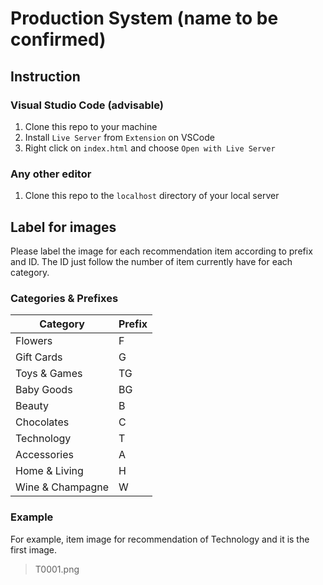 # Production System (name to be confirmed)

## Instruction
### Visual Studio Code (advisable)
1. Clone this repo to your machine
2. Install `Live Server` from `Extension` on VSCode
3. Right click on `index.html` and choose `Open with Live Server`

### Any other editor
1. Clone this repo to the `localhost` directory of your local server

## Label for images
Please label the image for each recommendation item according to prefix and ID. The ID just follow the number of item currently have for each category.

### Categories & Prefixes
| Category | Prefix |
| --- | --- |
| Flowers | F |
| Gift Cards | G |
| Toys & Games | TG |
| Baby Goods | BG |
| Beauty | B |
| Chocolates | C |
| Technology | T |
| Accessories | A |
| Home & Living | H |
| Wine & Champagne | W |

### Example
For example, item image for recommendation of Technology and it is the first image.
> T0001.png